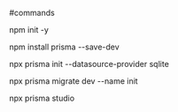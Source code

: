 #commands


npm init -y

npm install prisma --save-dev

npx prisma init --datasource-provider sqlite

npx prisma migrate dev --name init

npx prisma studio